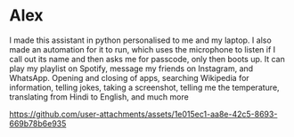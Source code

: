# Alex
I made this assistant in python personalised to me and my laptop.
I also made an automation for it to run, which uses the  microphone to listen if I call out its name and then asks me for passcode, only then boots up.
It can play my playlist on Spotify, message my friends on Instagram, and WhatsApp.
Opening and closing of apps, searching Wikipedia for information, telling jokes, taking a screenshot, telling me the temperature, translating from Hindi to English, and much more



https://github.com/user-attachments/assets/1e015ec1-aa8e-42c5-8693-669b78b6e935


